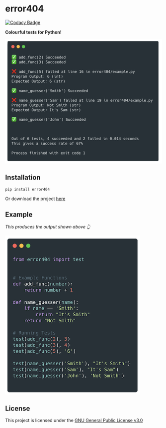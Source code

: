 # error404

[![Codacy Badge](https://api.codacy.com/project/badge/Grade/bd663add46814e25b3a98c01ac8a6c8f)](https://app.codacy.com/app/harens/error404?utm_source=github.com&utm_medium=referral&utm_content=harens/error404&utm_campaign=Badge_Grade_Dashboard)

__Colourful tests for Python!__

![Example 1](https://github.com/harens/error404/blob/master/art/example1.png)

## Installation
```
pip install error404
```

Or download the project [here](https://github.com/harens/error404/archive/master.zip)

## Example

*This produces the output shown above 👆*

![Example 1 Code](https://github.com/harens/error404/blob/master/art/example1_code.png)

## License

This project is licensed under the [GNU General Public License v3.0](https://github.com/harens/error404/blob/master/LICENSE)